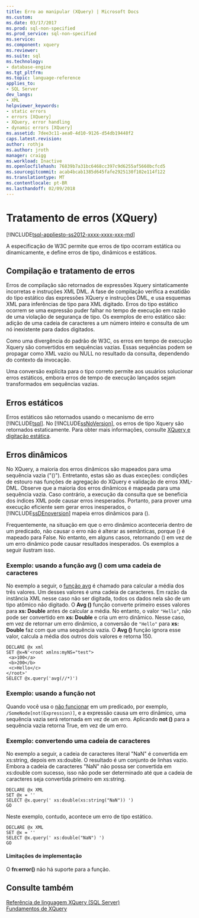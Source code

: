 ```yaml
---
title: Erro ao manipular (XQuery) | Microsoft Docs
ms.custom: 
ms.date: 03/17/2017
ms.prod: sql-non-specified
ms.prod_service: sql-non-specified
ms.service: 
ms.component: xquery
ms.reviewer: 
ms.suite: sql
ms.technology:
- database-engine
ms.tgt_pltfrm: 
ms.topic: language-reference
applies_to:
- SQL Server
dev_langs:
- XML
helpviewer_keywords:
- static errors
- errors [XQuery]
- XQuery, error handling
- dynamic errors [XQuery]
ms.assetid: 7dee3c11-aea0-4d10-9126-d54db19448f2
caps.latest.revision: 
author: rothja
ms.author: jroth
manager: craigg
ms.workload: Inactive
ms.openlocfilehash: 76839b7a31bc6468cc397c9d6255af5660bcfcd5
ms.sourcegitcommit: acab4bcab1385d645fafe2925130f102e114f122
ms.translationtype: MT
ms.contentlocale: pt-BR
ms.lasthandoff: 02/09/2018
---
```

# <a name="error-handling-xquery"></a>Tratamento de erros (XQuery)
[!INCLUDE[tsql-appliesto-ss2012-xxxx-xxxx-xxx-md](../includes/tsql-appliesto-ss2012-xxxx-xxxx-xxx-md.md)]

  A especificação de W3C permite que erros de tipo ocorram estática ou dinamicamente, e define erros de tipo, dinâmicos e estáticos.  
  
## <a name="compilation-and-error-handling"></a>Compilação e tratamento de erros  
 Erros de compilação são retornados de expressões Xquery sintaticamente incorretas e instruções XML DML. A fase de compilação verifica a exatidão do tipo estático das expressões XQuery e instruções DML, e usa esquemas XML para inferências de tipo para XML digitado. Erros do tipo estático ocorrem se uma expressão puder falhar no tempo de execução em razão de uma violação de segurança de tipo. Os exemplos de erro estático são: adição de uma cadeia de caracteres a um número inteiro e consulta de um nó inexistente para dados digitados.  
  
 Como uma divergência do padrão de W3C, os erros em tempo de execução Xquery são convertidos em sequências vazias. Essas sequências podem se propagar como XML vazio ou NULL no resultado da consulta, dependendo do contexto da invocação.  
  
 Uma conversão explícita para o tipo correto permite aos usuários solucionar erros estáticos, embora erros de tempo de execução lançados sejam transformados em sequências vazias.  
  
## <a name="static-errors"></a>Erros estáticos  
 Erros estáticos são retornados usando o mecanismo de erro [!INCLUDE[tsql](../includes/tsql-md.md)]. No [!INCLUDE[ssNoVersion](../includes/ssnoversion-md.md)], os erros de tipo Xquery são retornados estaticamente. Para obter mais informações, consulte [XQuery e digitação estática](../xquery/xquery-and-static-typing.md).  
  
## <a name="dynamic-errors"></a>Erros dinâmicos  
 No XQuery, a maioria dos erros dinâmicos são mapeados para uma sequência vazia ("()"). Entretanto, estas são as duas exceções: condições de estouro nas funções de agregação do XQuery e validação de erros XML-DML. Observe que a maioria dos erros dinâmicos é mapeada para uma sequência vazia. Caso contrário, a execução da consulta que se beneficia dos índices XML pode causar erros inesperados. Portanto, para prover uma execução eficiente sem gerar erros inesperados, o [!INCLUDE[ssDEnoversion](../includes/ssdenoversion-md.md)] mapeia erros dinâmicos para ().  
  
 Frequentemente, na situação em que o erro dinâmico aconteceria dentro de um predicado, não causar o erro não é alterar as semânticas, porque () é mapeado para False. No entanto, em alguns casos, retornando () em vez de um erro dinâmico pode causar resultados inesperados. Os exemplos a seguir ilustram isso.  
  
### <a name="example-using-the-avg-function-with-a-string"></a>Exemplo: usando a função avg () com uma cadeia de caracteres  
 No exemplo a seguir, o [função avg](../xquery/aggregate-functions-avg.md) é chamado para calcular a média dos três valores. Um desses valores é uma cadeia de caracteres. Em razão da instância XML nesse caso não ser digitada, todos os dados nela são de um tipo atômico não digitado. O **Avg ()** função converte primeiro esses valores para **xs: Double** antes de calcular a média. No entanto, o valor `"Hello"`, não pode ser convertido em **xs: Double** e cria um erro dinâmico. Nesse caso, em vez de retornar um erro dinâmico, a conversão de `"Hello"` para **xs: Double** faz com que uma sequência vazia. O **Avg ()** função ignora esse valor, calcula a média dos outros dois valores e retorna 150.  
  
```  
DECLARE @x xml  
SET @x=N'<root xmlns:myNS="test">  
 <a>100</a>  
 <b>200</b>  
 <c>Hello</c>  
</root>'  
SELECT @x.query('avg(//*)')  
```  
  
### <a name="example-using-the-not-function"></a>Exemplo: usando a função not  
 Quando você usa o [não funcionar](../xquery/functions-on-boolean-values-not-function.md) em um predicado, por exemplo, `/SomeNode[not(Expression)]`, e a expressão causa um erro dinâmico, uma sequência vazia será retornada em vez de um erro. Aplicando **not ()** para a sequência vazia retorna True, em vez de um erro.  
  
### <a name="example-casting-a-string"></a>Exemplo: convertendo uma cadeia de caracteres  
 No exemplo a seguir, a cadeia de caracteres literal "NaN" é convertida em xs:string, depois em xs:double. O resultado é um conjunto de linhas vazio. Embora a cadeia de caracteres "NaN" não possa ser convertida em xs:double com sucesso, isso não pode ser determinado até que a cadeia de caracteres seja convertida primeiro em xs:string.  
  
```  
DECLARE @x XML  
SET @x = ''  
SELECT @x.query(' xs:double(xs:string("NaN")) ')  
GO  
```  
  
 Neste exemplo, contudo, acontece um erro de tipo estático.  
  
```  
DECLARE @x XML  
SET @x = ''  
SELECT @x.query(' xs:double("NaN") ')  
GO  
```  
  
#### <a name="implementation-limitations"></a>Limitações de implementação  
 O **fn:error()** não há suporte para a função.  
  
## <a name="see-also"></a>Consulte também  
 [Referência de linguagem XQuery &#40;SQL Server&#41;](../xquery/xquery-language-reference-sql-server.md)   
 [Fundamentos de XQuery](../xquery/xquery-basics.md)  
  
  
